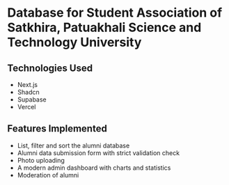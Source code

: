 # Database for Student Association of Satkhira, Patuakhali Science and Technology University

## Technologies Used

- Next.js
- Shadcn
- Supabase
- Vercel

## Features Implemented

- List, filter and sort the alumni database
- Alumni data submission form with strict validation check
- Photo uploading
- A modern admin dashboard with charts and statistics
- Moderation of alumni
